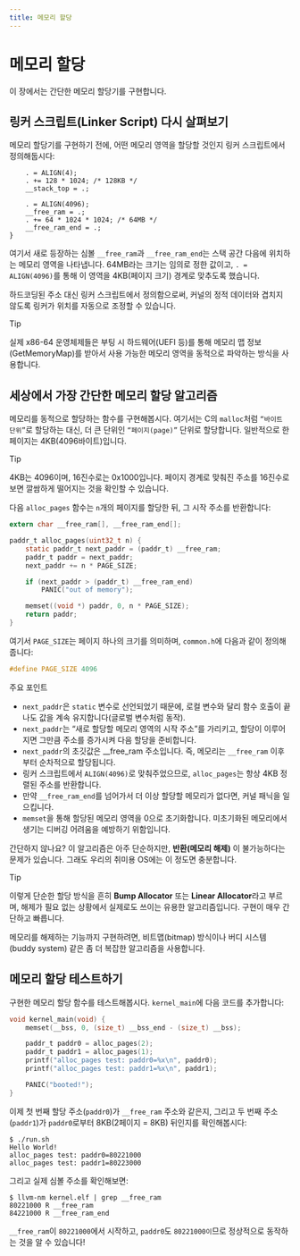 ```yaml
---
title: 메모리 할당
---
```


# 메모리 할당

이 장에서는 간단한 메모리 할당기를 구현합니다.

## 링커 스크립트(Linker Script) 다시 살펴보기

메모리 할당기를 구현하기 전에, 어떤 메모리 영역을 할당할 것인지 링커 스크립트에서 정의해둡시다:


```ld [kernel.ld] {5-8}
    . = ALIGN(4);
    . += 128 * 1024; /* 128KB */
    __stack_top = .;

    . = ALIGN(4096);
    __free_ram = .;
    . += 64 * 1024 * 1024; /* 64MB */
    __free_ram_end = .;
}
```

여기서 새로 등장하는 심볼 `__free_ram`과 `__free_ram_end`는 스택 공간 다음에 위치하는 메모리 영역을 나타냅니다. 64MB라는 크기는 임의로 정한 값이고, `. = ALIGN(4096)`를 통해 이 영역을 4KB(페이지 크기) 경계로 맞추도록 했습니다.

하드코딩된 주소 대신 링커 스크립트에서 정의함으로써, 커널의 정적 데이터와 겹치지 않도록 링커가 위치를 자동으로 조정할 수 있습니다.

> [!TIP]
>
> 실제 x86-64 운영체제들은 부팅 시 하드웨어(UEFI 등)를 통해 메모리 맵 정보(GetMemoryMap)를 받아서 사용 가능한 메모리 영역을 동적으로 파악하는 방식을 사용합니다.


## 세상에서 가장 간단한 메모리 할당 알고리즘

메모리를 동적으로 할당하는 함수를 구현해봅시다. 여기서는 C의 `malloc`처럼 `“바이트 단위”`로 할당하는 대신, 더 큰 단위인 `“페이지(page)”` 단위로 할당합니다. 일반적으로 한 페이지는 4KB(4096바이트)입니다.


> [!TIP]
>
> 4KB는 4096이며, 16진수로는 0x1000입니다. 페이지 경계로 맞춰진 주소를 16진수로 보면 깔쌈하게 떨어지는 것을 확인할 수 있습니다.

다음 `alloc_pages` 함수는 `n`개의 페이지를 할당한 뒤, 그 시작 주소를 반환합니다:

```c [kernel.c]
extern char __free_ram[], __free_ram_end[];

paddr_t alloc_pages(uint32_t n) {
    static paddr_t next_paddr = (paddr_t) __free_ram;
    paddr_t paddr = next_paddr;
    next_paddr += n * PAGE_SIZE;

    if (next_paddr > (paddr_t) __free_ram_end)
        PANIC("out of memory");

    memset((void *) paddr, 0, n * PAGE_SIZE);
    return paddr;
}
```

여기서 `PAGE_SIZE`는 페이지 하나의 크기를 의미하며, `common.h`에 다음과 같이 정의해줍니다:


```c [common.h]
#define PAGE_SIZE 4096
```

주요 포인트

- `next_paddr`은 `static` 변수로 선언되었기 때문에, 로컬 변수와 달리 함수 호출이 끝나도 값을 계속 유지합니다(글로벌 변수처럼 동작). 
- `next_paddr`는 “새로 할당할 메모리 영역의 시작 주소”를 가리키고, 할당이 이루어지면 그만큼 주소를 증가시켜 다음 할당을 준비합니다.
- `next_paddr`의 초깃값은 __free_ram 주소입니다. 즉, 메모리는 `__free_ram` 이후부터 순차적으로 할당됩니다.
- 링커 스크립트에서 `ALIGN(4096)`로 맞춰주었으므로, `alloc_pages`는 항상 4KB 정렬된 주소를 반환합니다.
- 만약 `__free_ram_end`를 넘어가서 더 이상 할당할 메모리가 없다면, 커널 패닉을 일으킵니다.
- `memset`을 통해 할당된 메모리 영역을 0으로 초기화합니다. 미초기화된 메모리에서 생기는 디버깅 어려움을 예방하기 위함입니다.

간단하지 않나요? 이 알고리즘은 아주 단순하지만, **반환(메모리 해제)** 이 불가능하다는 문제가 있습니다. 그래도 우리의 취미용 OS에는 이 정도면 충분합니다.

> [!TIP]
>
> 이렇게 단순한 할당 방식을 흔히 **Bump Allocator** 또는 **Linear Allocator**라고 부르며, 해제가 필요 없는 상황에서 실제로도 쓰이는 유용한 알고리즘입니다. 구현이 매우 간단하고 빠릅니다.
>
> 메모리를 해제하는 기능까지 구현하려면, 비트맵(bitmap) 방식이나 버디 시스템(buddy system) 같은 좀 더 복잡한 알고리즘을 사용합니다.

## 메모리 할당 테스트하기

구현한 메모리 할당 함수를 테스트해봅시다. `kernel_main`에 다음 코드를 추가합니다:

```c [kernel.c] {4-7}
void kernel_main(void) {
    memset(__bss, 0, (size_t) __bss_end - (size_t) __bss);

    paddr_t paddr0 = alloc_pages(2);
    paddr_t paddr1 = alloc_pages(1);
    printf("alloc_pages test: paddr0=%x\n", paddr0);
    printf("alloc_pages test: paddr1=%x\n", paddr1);

    PANIC("booted!");
}
```

이제 첫 번째 할당 주소(`paddr0`)가 `__free_ram` 주소와 같은지, 그리고 두 번째 주소(`paddr1`)가 `paddr0`로부터 8KB(2페이지 = 8KB) 뒤인지를 확인해봅시다:


```
$ ./run.sh
Hello World!
alloc_pages test: paddr0=80221000
alloc_pages test: paddr1=80223000
```

그리고 실제 심볼 주소를 확인해보면:

```
$ llvm-nm kernel.elf | grep __free_ram
80221000 R __free_ram
84221000 R __free_ram_end
```

`__free_ram`이 `80221000`에서 시작하고, `paddr0`도 `80221000이`므로 정상적으로 동작하는 것을 알 수 있습니다!